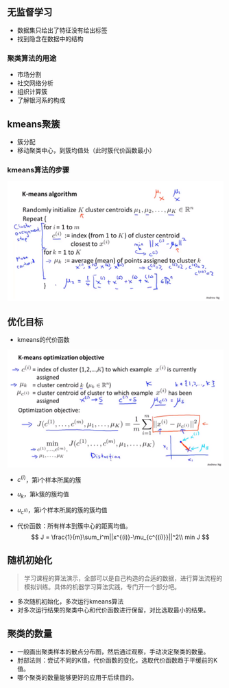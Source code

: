 ## 无监督学习

* 数据集只给出了特征没有给出标签
* 找到隐含在数据中的结构

### 聚类算法的用途

* 市场分割
* 社交网络分析
* 组织计算簇
* 了解银河系的构成

## kmeans聚簇

* 簇分配
* 移动聚类中心，到簇均值处（此时簇代价函数最小）

### kmeans算法的步骤

![](../img/kmeans聚簇算法.png)

## 优化目标

* kmeans的代价函数

![](../img/kmeans代价函数.png)

* $c^{(i)}$，第i个样本所属的簇
* $u_k$，第k簇的簇均值
* $u_{c^{(i)}}$，第i个样本所属的簇的簇均值

* 代价函数：所有样本到簇中心的距离均值。
$$
J = \frac{1}{m}\sum_i^m||x^{(i)}-\mu_{c^{(i)}}||^2\\
min J
$$

## 随机初始化



> 学习课程的算法演示，全部可以是自己构造的合适的数据，进行算法流程的模拟训练。具体的机器学习算法实践，专门开一个部分吧。

* 多次随机初始化，多次运行kmeans算法
* 对多次运行结果的聚类中心和代价函数进行保留，对比选取最小的结果。

## 聚类的数量

* 一般画出聚类样本的散点分布图，然后通过观察，手动决定聚类的数量。
* 肘部法则：尝试不同的K值，代价函数的变化，选取代价函数趋于平缓前的K值。
* 哪个聚类的数量能够更好的应用于后续目的。

